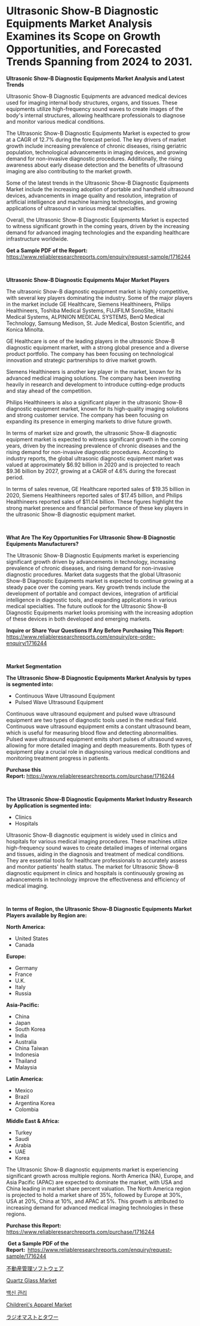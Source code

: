 <p><h1>Ultrasonic Show-B Diagnostic Equipments Market Analysis Examines its Scope on Growth Opportunities, and Forecasted Trends Spanning from 2024 to 2031.</h1></p><p><strong>Ultrasonic Show-B Diagnostic Equipments Market Analysis and Latest Trends</strong></p>
<p><p>Ultrasonic Show-B Diagnostic Equipments are advanced medical devices used for imaging internal body structures, organs, and tissues. These equipments utilize high-frequency sound waves to create images of the body's internal structures, allowing healthcare professionals to diagnose and monitor various medical conditions.</p><p>The Ultrasonic Show-B Diagnostic Equipments Market is expected to grow at a CAGR of 12.7% during the forecast period. The key drivers of market growth include increasing prevalence of chronic diseases, rising geriatric population, technological advancements in imaging devices, and growing demand for non-invasive diagnostic procedures. Additionally, the rising awareness about early disease detection and the benefits of ultrasound imaging are also contributing to the market growth.</p><p>Some of the latest trends in the Ultrasonic Show-B Diagnostic Equipments Market include the increasing adoption of portable and handheld ultrasound devices, advancements in image quality and resolution, integration of artificial intelligence and machine learning technologies, and growing applications of ultrasound in various medical specialties.</p><p>Overall, the Ultrasonic Show-B Diagnostic Equipments Market is expected to witness significant growth in the coming years, driven by the increasing demand for advanced imaging technologies and the expanding healthcare infrastructure worldwide.</p></p>
<p><strong>Get a Sample PDF of the Report:&nbsp;</strong> <a href="https://www.reliableresearchreports.com/enquiry/request-sample/1716244">https://www.reliableresearchreports.com/enquiry/request-sample/1716244</a></p>
<p>&nbsp;</p>
<p><strong>Ultrasonic Show-B Diagnostic Equipments Major Market Players</strong></p>
<p><p>The ultrasonic Show-B diagnostic equipment market is highly competitive, with several key players dominating the industry. Some of the major players in the market include GE Healthcare, Siemens Healthineers, Philips Healthineers, Toshiba Medical Systems, FUJIFILM SonoSite, Hitachi Medical Systems, ALPINION MEDICAL SYSTEMS, BenQ Medical Technology, Samsung Medison, St. Jude Medical, Boston Scientific, and Konica Minolta.</p><p>GE Healthcare is one of the leading players in the ultrasonic Show-B diagnostic equipment market, with a strong global presence and a diverse product portfolio. The company has been focusing on technological innovation and strategic partnerships to drive market growth.</p><p>Siemens Healthineers is another key player in the market, known for its advanced medical imaging solutions. The company has been investing heavily in research and development to introduce cutting-edge products and stay ahead of the competition.</p><p>Philips Healthineers is also a significant player in the ultrasonic Show-B diagnostic equipment market, known for its high-quality imaging solutions and strong customer service. The company has been focusing on expanding its presence in emerging markets to drive future growth.</p><p>In terms of market size and growth, the ultrasonic Show-B diagnostic equipment market is expected to witness significant growth in the coming years, driven by the increasing prevalence of chronic diseases and the rising demand for non-invasive diagnostic procedures. According to industry reports, the global ultrasonic diagnostic equipment market was valued at approximately $6.92 billion in 2020 and is projected to reach $9.36 billion by 2027, growing at a CAGR of 4.6% during the forecast period.</p><p>In terms of sales revenue, GE Healthcare reported sales of $19.35 billion in 2020, Siemens Healthineers reported sales of $17.45 billion, and Philips Healthineers reported sales of $11.04 billion. These figures highlight the strong market presence and financial performance of these key players in the ultrasonic Show-B diagnostic equipment market.</p></p>
<p>&nbsp;</p>
<p><strong>What Are The Key Opportunities For Ultrasonic Show-B Diagnostic Equipments Manufacturers?</strong></p>
<p><p>The Ultrasonic Show-B Diagnostic Equipments market is experiencing significant growth driven by advancements in technology, increasing prevalence of chronic diseases, and rising demand for non-invasive diagnostic procedures. Market data suggests that the global Ultrasonic Show-B Diagnostic Equipments market is expected to continue growing at a steady pace over the coming years. Key growth trends include the development of portable and compact devices, integration of artificial intelligence in diagnostic tools, and expanding applications in various medical specialties. The future outlook for the Ultrasonic Show-B Diagnostic Equipments market looks promising with the increasing adoption of these devices in both developed and emerging markets.</p></p>
<p><strong>Inquire or Share Your Questions If Any Before Purchasing This Report:</strong> <a href="https://www.reliableresearchreports.com/enquiry/pre-order-enquiry/1716244">https://www.reliableresearchreports.com/enquiry/pre-order-enquiry/1716244</a></p>
<p>&nbsp;</p>
<p><strong>Market Segmentation</strong></p>
<p><strong>The Ultrasonic Show-B Diagnostic Equipments Market Analysis by types is segmented into:</strong></p>
<p><ul><li>Continuous Wave Ultrasound Equipment</li><li>Pulsed Wave Ultrasound Equipment</li></ul></p>
<p><p>Continuous wave ultrasound equipment and pulsed wave ultrasound equipment are two types of diagnostic tools used in the medical field. Continuous wave ultrasound equipment emits a constant ultrasound beam, which is useful for measuring blood flow and detecting abnormalities. Pulsed wave ultrasound equipment emits short pulses of ultrasound waves, allowing for more detailed imaging and depth measurements. Both types of equipment play a crucial role in diagnosing various medical conditions and monitoring treatment progress in patients.</p></p>
<p><strong>Purchase this Report:&nbsp;</strong><a href="https://www.reliableresearchreports.com/purchase/1716244">https://www.reliableresearchreports.com/purchase/1716244</a></p>
<p>&nbsp;</p>
<p><strong>The Ultrasonic Show-B Diagnostic Equipments Market Industry Research by Application is segmented into:</strong></p>
<p><ul><li>Clinics</li><li>Hospitals</li></ul></p>
<p><p>Ultrasonic Show-B diagnostic equipment is widely used in clinics and hospitals for various medical imaging procedures. These machines utilize high-frequency sound waves to create detailed images of internal organs and tissues, aiding in the diagnosis and treatment of medical conditions. They are essential tools for healthcare professionals to accurately assess and monitor patients' health status. The market for Ultrasonic Show-B diagnostic equipment in clinics and hospitals is continuously growing as advancements in technology improve the effectiveness and efficiency of medical imaging.</p></p>
<p>&nbsp;</p>
<p><strong>In terms of Region, the Ultrasonic Show-B Diagnostic Equipments Market Players available by Region are:</strong></p>
<p>
    <p> <strong> North America: </strong>
        <ul>
            <li>United States</li>
            <li>Canada</li>
        </ul>
        </p> 
    <p> <strong> Europe: </strong>
        <ul>
            <li>Germany</li>
            <li>France</li>
            <li>U.K.</li>
            <li>Italy</li>
            <li>Russia</li>
        </ul>
        </p> 
    <p> <strong> Asia-Pacific: </strong>
        <ul>
            <li>China</li>
            <li>Japan</li>
            <li>South Korea</li>
            <li>India</li>
            <li>Australia</li>
            <li>China Taiwan</li>
            <li>Indonesia</li>
            <li>Thailand</li>
            <li>Malaysia</li>
        </ul>
        </p> 
    <p> <strong> Latin America: </strong>
        <ul>
            <li>Mexico</li>
            <li>Brazil</li>
            <li>Argentina Korea</li>
            <li>Colombia</li>
        </ul>
        </p> 
    <p> <strong> Middle East & Africa: </strong>
        <ul>
            <li>Turkey</li>
            <li>Saudi</li>
            <li>Arabia</li>
            <li>UAE</li>
            <li>Korea</li>
        </ul>
    </p>
    </p>
<p><p>The Ultrasonic Show-B diagnostic equipments market is experiencing significant growth across multiple regions. North America (NA), Europe, and Asia Pacific (APAC) are expected to dominate the market, with USA and China leading in market share percent valuation. The North America region is projected to hold a market share of 35%, followed by Europe at 30%, USA at 20%, China at 10%, and APAC at 5%. This growth is attributed to increasing demand for advanced medical imaging technologies in these regions.</p></p>
<p><strong>Purchase this Report: </strong><a href="https://www.reliableresearchreports.com/purchase/1716244">https://www.reliableresearchreports.com/purchase/1716244</a></p>
<p>&nbsp;<strong>Get a Sample PDF of the Report:&nbsp;&nbsp;</strong><a href="https://www.reliableresearchreports.com/enquiry/request-sample/1716244">https://www.reliableresearchreports.com/enquiry/request-sample/1716244</a></p>
<p><strong></strong></p>
<p><p><a href="https://medium.com/@entelabrahimi1961/%E4%B8%8D%E5%8B%95%E7%94%A3%E7%AE%A1%E7%90%86%E3%82%BD%E3%83%95%E3%83%88%E3%82%A6%E3%82%A7%E3%82%A2%E5%B8%82%E5%A0%B4-%E7%A8%AE%E9%A1%9E-%E3%82%A2%E3%83%97%E3%83%AA%E3%82%B1%E3%83%BC%E3%82%B7%E3%83%A7%E3%83%B3-%E5%9C%B0%E7%90%86%E3%81%AB%E3%82%88%E3%82%8B%E5%8C%85%E6%8B%AC%E7%9A%84%E3%81%AA%E8%A9%95%E4%BE%A1-8d4681c2223e">不動産管理ソフトウェア</a></p><p><a href="https://view.publitas.com/reportprime-1/quartz-glass-market-analysis-examines-its-scope-on-growth-opportunities-and-forecasted-trends-spanning-from-2024-to-2031/">Quartz Glass Market</a></p><p><a href="https://medium.com/@grozeliatrueheartb2i231y9/%EB%B0%B1%EC%8B%A0-%ED%88%AC%EC%97%AC-%EC%8B%9C%EC%9E%A5-%EA%B7%9C%EB%AA%A8-cagr-%ED%8A%B8%EB%A0%8C%EB%93%9C-2024-2030-5ce979b777e5">백신 관리</a></p><p><a href="https://summer-dogwood-3e9.notion.site/Children-s-Apparel-Market-Offers-Provide-Insightful-Data-for-the-Time-Period-from-2024-to-2031-and--fad6d7e52a824479b6eaefccceb5e593">Children\'s Apparel Market</a></p><p><a href="https://medium.com/@entelabrahimi1961/%E7%84%A1%E7%B7%9A%E5%A1%94%E3%81%8A%E3%82%88%E3%81%B3%E3%82%BF%E3%83%AF%E3%83%BC%E3%81%AE%E5%B8%82%E5%A0%B4%E3%83%AC%E3%83%9D%E3%83%BC%E3%83%88%E3%81%AF-%E3%81%93%E3%81%AE%E5%B8%82%E5%A0%B4%E3%81%AE%E6%9C%80%E6%96%B0%E3%81%AE%E3%83%88%E3%83%AC%E3%83%B3%E3%83%89%E3%81%A8%E6%88%90%E9%95%B7%E6%A9%9F%E4%BC%9A%E3%82%92%E7%A4%BA%E3%81%97%E3%81%A6%E3%81%84%E3%81%BE%E3%81%99-1d2c8e3d2844">ラジオマストとタワー</a></p></p>